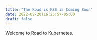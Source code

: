 ```yaml
---
title: "The Road is K8S is Coming Soon"
date: 2022-09-20T16:25:57-05:00
draft: false
---
```


Welcome to Road to Kubernetes. 

